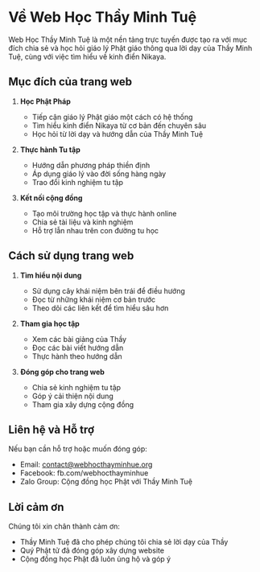 # Về Web Học Thầy Minh Tuệ

Web Học Thầy Minh Tuệ là một nền tảng trực tuyến được tạo ra với mục đích chia sẻ và học hỏi giáo lý Phật giáo thông qua lời dạy của Thầy Minh Tuệ, cùng với việc tìm hiểu về kinh điển Nikaya.

## Mục đích của trang web

1. **Học Phật Pháp**
   - Tiếp cận giáo lý Phật giáo một cách có hệ thống
   - Tìm hiểu kinh điển Nikaya từ cơ bản đến chuyên sâu
   - Học hỏi từ lời dạy và hướng dẫn của Thầy Minh Tuệ

2. **Thực hành Tu tập**
   - Hướng dẫn phương pháp thiền định
   - Áp dụng giáo lý vào đời sống hàng ngày
   - Trao đổi kinh nghiệm tu tập

3. **Kết nối cộng đồng**
   - Tạo môi trường học tập và thực hành online
   - Chia sẻ tài liệu và kinh nghiệm
   - Hỗ trợ lẫn nhau trên con đường tu học

## Cách sử dụng trang web

1. **Tìm hiểu nội dung**
   - Sử dụng cây khái niệm bên trái để điều hướng
   - Đọc từ những khái niệm cơ bản trước
   - Theo dõi các liên kết để tìm hiểu sâu hơn

2. **Tham gia học tập**
   - Xem các bài giảng của Thầy
   - Đọc các bài viết hướng dẫn
   - Thực hành theo hướng dẫn

3. **Đóng góp cho trang web**
   - Chia sẻ kinh nghiệm tu tập
   - Góp ý cải thiện nội dung
   - Tham gia xây dựng cộng đồng

## Liên hệ và Hỗ trợ

Nếu bạn cần hỗ trợ hoặc muốn đóng góp:
- Email: contact@webhocthayminhue.org
- Facebook: fb.com/webhocthayminhue
- Zalo Group: Cộng đồng học Phật với Thầy Minh Tuệ

## Lời cảm ơn

Chúng tôi xin chân thành cảm ơn:
- Thầy Minh Tuệ đã cho phép chúng tôi chia sẻ lời dạy của Thầy
- Quý Phật tử đã đóng góp xây dựng website
- Cộng đồng học Phật đã luôn ủng hộ và góp ý
